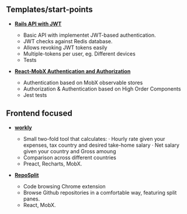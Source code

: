 ## Templates/start-points

- [**Rails API with JWT**](https://github.com/git-toni/rails-jwt-auth)
  - Basic API with implementet JWT-based authentication.
  - JWT checks against Redis database.
  - Allows revoking JWT tokens easily
  - Multiple-tokens per user, eg. Different devices
  - Tests

- [**React-MobX Authentication and Authorization**](https://github.com/git-toni/react-jwt-auth)
  - Authentication based on MobX observable stores
  - Authorization & Authentication based on High Order Components
  - Jest tests


## Frontend focused

- [**workly**](http://workly.info)
  - Small two-fold tool that calculates:
    · Hourly rate given your expenses, tax country and desired take-home salary
    · Net salary given your country and Gross amoung
  - Comparison across different countries
  - Preact, Recharts, MobX.


- [**RepoSplit**](https://github.com/git-toni/reposplit)
  - Code browsing Chrome extension
  - Browse Github repositories in a comfortable way, featuring split panes.
  - React, MobX.


